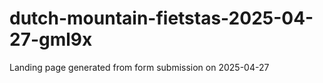 # dutch-mountain-fietstas-2025-04-27-gml9x
Landing page generated from form submission on 2025-04-27
